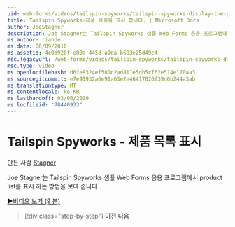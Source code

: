 ```yaml
---
uid: web-forms/videos/tailspin-spyworks/tailspin-spyworks-display-the-product-list
title: Tailspin Spyworks-제품 목록을 표시 합니다. | Microsoft Docs
author: JoeStagner
description: Joe Stagner는 Tailspin Spyworks 샘플 Web Forms 응용 프로그램에서 product list를 표시 하는 방법을 보여 줍니다.
ms.author: riande
ms.date: 06/09/2010
ms.assetid: 4c0d920f-e80a-445d-a9da-b603e25d49c4
msc.legacyurl: /web-forms/videos/tailspin-spyworks/tailspin-spyworks-display-the-product-list
msc.type: video
ms.openlocfilehash: d6fe8324ef580c2ad811e5db5cf62e514e170aa3
ms.sourcegitcommit: e7e91932a6e91a63e2e46417626f39d6b244a3ab
ms.translationtype: MT
ms.contentlocale: ko-KR
ms.lasthandoff: 03/06/2020
ms.locfileid: "78440933"
---
```

# <a name="tailspin-spyworks---display-the-product-list"></a>Tailspin Spyworks - 제품 목록 표시

만든 사람 [Stagner](https://github.com/JoeStagner)

Joe Stagner는 Tailspin Spyworks 샘플 Web Forms 응용 프로그램에서 product list를 표시 하는 방법을 보여 줍니다.

[&#9654;비디오 보기 (9 분)](https://channel9.msdn.com/Blogs/ASP-NET-Site-Videos/tailspin-spyworks-display-the-product-list)

> [!div class="step-by-step"]
> [이전](tailspin-spyworks-category-menu.md)
> [다음](tailspin-spyworks-display-per-product-details.md)
